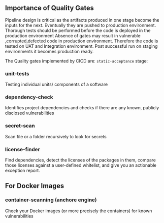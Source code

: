 ## Importance of Quality Gates

Pipeline design is critical as the artifacts produced in one stage become the inputs for the next.
Eventually they are pushed to production environment.
Thorough tests should be performed before the code is deployed in the production environment
Absence of gates may result in vulnerable ,corrupted,defected code in production environment.
Therefore the code is tested on UAT and Integration environment. Post successful run on staging environments it becomes production ready.

The Quality gates implemented by CICD are:
`static-acceptance` stage:
### unit-tests
Testing individual units/ components of a software
### dependency-check
Identifies project dependencies and checks if there are any known, publicly disclosed vulnerabilities
### secret-scan
Scan file or a folder recursively to look for secrets
### license-finder
Find dependencies, detect the licenses of the packages in them, compare those licenses against a user-defined whitelist, and give you an actionable exception report.

## For Docker Images
### container-scanning (anchore engine)
Check your Docker images (or more precisely the containers) for known vulnerabilities